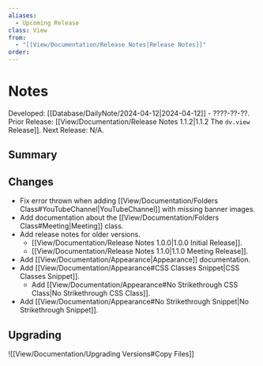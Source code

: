 ```yaml
---
aliases:
  - Upcoming Release
class: View
from:
  - "[[View/Documentation/Release Notes|Release Notes]]"
order:
---
```

# Notes

Developed: [[Database/DailyNote/2024-04-12|2024-04-12]] - ????-??-??.
Prior Release: [[View/Documentation/Release Notes 1.1.2|1.1.2 The `dv.view` Release]].
Next Release: N/A.

## Summary

## Changes

- Fix error thrown when adding [[View/Documentation/Folders Class#YouTubeChannel|YouTubeChannel]] with missing banner images.
- Add documentation about the [[View/Documentation/Folders Class#Meeting|Meeting]] class.
- Add release notes for older versions.
    - [[View/Documentation/Release Notes 1.0.0|1.0.0 Initial Release]].
    - [[View/Documentation/Release Notes 1.1.0|1.1.0 Meeting Release]].
- Add [[View/Documentation/Appearance|Appearance]] documentation.
- Add [[View/Documentation/Appearance#CSS Classes Snippet|CSS Classes Snippet]].
    - Add [[View/Documentation/Appearance#No Strikethrough CSS Class|No Strikethrough CSS Class]].
- Add [[View/Documentation/Appearance#No Strikethrough Snippet|No Strikethrough Snippet]].

## Upgrading

![[View/Documentation/Upgrading Versions#Copy Files]]
